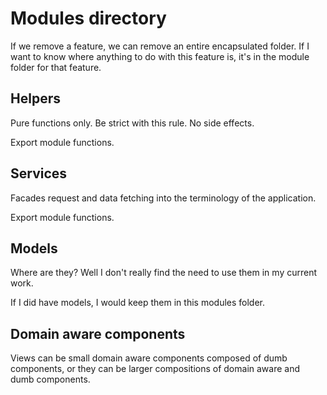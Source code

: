 # Modules directory

If we remove a feature, we can remove an entire encapsulated folder. If I want
to know where anything to do with this feature is, it's in the module folder
for that feature.

## Helpers

Pure functions only. Be strict with this rule. No side effects.

Export module functions.

## Services

Facades request and data fetching into the terminology of the application.

Export module functions.

## Models

Where are they? Well I don't really find the need to use them in my current work.

If I did have models, I would keep them in this modules folder.

## Domain aware components

Views can be small domain aware components composed of dumb components, or they
can be larger compositions of domain aware and dumb components.
